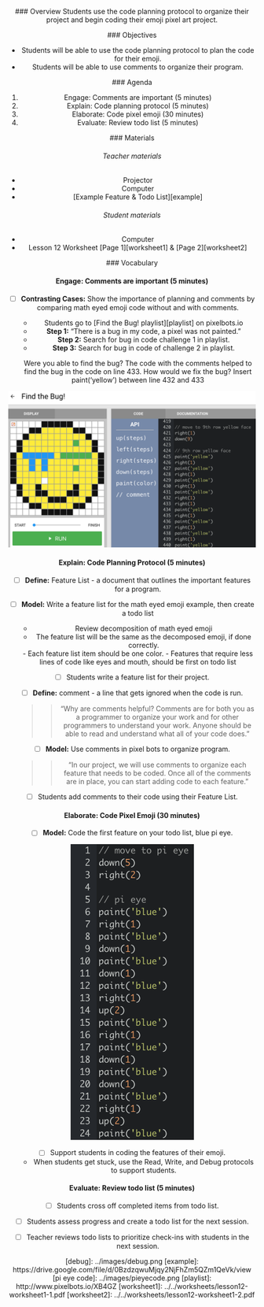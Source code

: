 <header title='Lesson 12: Coding Pixel Emojis' subtitle='plugged'/>

<notable>

<iconp src='/icons/activity.png'>### Overview</iconp>
Students use the code planning protocol to organize their project and begin coding their emoji pixel art project.



<iconp src='/icons/objectives.png'>### Objectives</iconp>

- Students will be able to use the code planning protocol to plan the code for their emoji.
- Students will be able to use comments to organize their program.


<iconp src='/icons/agenda.png'>### Agenda</iconp>

1. Engage: Comments are important (5 minutes)
2. Explain: Code planning protocol (5 minutes)
3. Elaborate: Code pixel emoji (30 minutes)
4. Evaluate: Review todo list (5 minutes)




<note>

<iconp src='/icons/materials.png'>### Materials</iconp>

###### Teacher materials
- Projector
- Computer
- [Example Feature & Todo List][example]

###### Student materials
- Computer
- Lesson 12 Worksheet [Page 1][worksheet1] & [Page 2][worksheet2]


<iconp src='/icons/vocab.png'>### Vocabulary</iconp>

</note>

#### Engage: Comments are important (5 minutes)
- [ ] **Contrasting Cases:** Show the importance of planning and comments by comparing math eyed emoji code without and with comments.
  - Students go to [Find the Bug! playlist][playlist] on pixelbots.io
  - **Step 1:** “There is a bug in my code, a pixel was not painted.”
  - **Step 2:**  Search for bug in code challenge 1 in playlist.
  - **Step 3:** Search for bug in code of challenge 2 in playlist.

  <iconp type='question'>Were you able to find the bug?</iconp>
  <iconp type='answer'>The code with the comments helped to find the bug in the code on line 433.</iconp>
  <iconp type='question'>How would we fix the bug?</iconp>
  <iconp type='answer'>Insert paint(‘yellow’) between line 432 and 433</iconp>

![debug](./images/debug.png)

#### Explain: Code Planning Protocol (5 minutes)

- [ ] **Define:** Feature List - a document that outlines the important features for a program.

- [ ] **Model:** Write a feature list for the math eyed emoji example, then create a todo list
  - Review decomposition of math eyed emoji
  - The feature list will be the same as the decomposed emoji, if done correctly.

  <note type="tip" title="Tip">
  - Each feature list item should be one color.
  - Features that require less lines of code like eyes and mouth,
    should be first on todo list
  </note>

- [ ] Students write a feature list for their project.

- [ ] **Define:** comment - a line that gets ignored when the code is run.
  >> “Why are comments helpful? Comments are for both you as a programmer to organize your work and for other programmers to understand your work. Anyone should be able to read and understand what all of your code does.”

- [ ] **Model:** Use comments in pixel bots to organize program.
  >> “In our project, we will use comments to organize each feature that needs to be coded. Once all of the comments are in place, you can start adding code to each feature.”

- [ ] Students add comments to their code using their Feature List.

#### Elaborate: Code Pixel Emoji (30 minutes)

- [ ] **Model:** Code the first feature on your todo list, blue pi eye.

![pi eye code](./images/pieyecode.png)

- [ ] Support students in coding the features of their emoji.
  - When students get stuck, use the Read, Write, and Debug protocols to support students.

#### Evaluate: Review todo list (5 minutes)

- [ ] Students cross off completed items from todo list.
- [ ] Students assess progress and create a todo list for the next session.
- [ ] Teacher reviews todo lists to prioritize check-ins with students in the next session.



</notable>
[debug]: ../images/debug.png
[example]: https://drive.google.com/file/d/0BzdzqwuMjqy2NjFhZm5QZm1QeVk/view
[pi eye code]: ../images/pieyecode.png
[playlist]: http://www.pixelbots.io/XB4GZ
[worksheet1]: ../../worksheets/lesson12-worksheet1-1.pdf
[worksheet2]: ../../worksheets/lesson12-worksheet1-2.pdf
